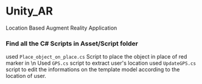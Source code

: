 # Unity_AR
Location Based Augment Reality Application 

### Find all the C# Scripts in Asset/Script folder
used ```Place_object_on_place.cs``` Script to place the object in place of red marker in \n
Used ```GPS.cs``` script to extract user's location
used ```UpdateGPS.cs``` script to edit the informations on the template model according to the location of user.
